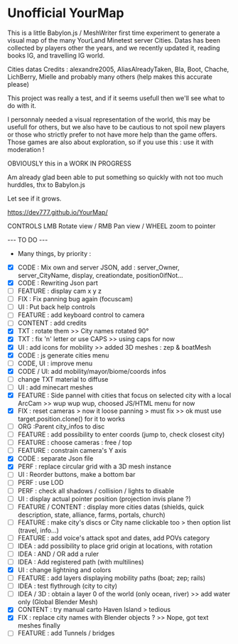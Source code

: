# Unofficial YourMap

This is a little Babylon.js / MeshWriter first time experiment to generate a visual map of the many YourLand Minetest server Cities.
Datas has been collected by players other the years, and we recently updated it, reading books IG, and travelling IG world.

Cities datas Credits : alexandre2005, AliasAlreadyTaken, Bla, Boot, Chache, LichBerry, Mielle and probably many others (help makes this accurate please)

This project was really a test, and if it seems usefull then we'll see what to do with it.

I personnaly needed a visual representation of the world, this may be usefull for others, but we also have to be cautious to not spoil new players or those who strictly prefer to not have more help than the game offers.
Those games are also about exploration, so if you use this : use it with moderation !

OBVIOUSLY this in a WORK IN PROGRESS

Am already glad been able to put something so quickly with not too much hurddles, thx to Babylon.js

Let see if it grows.

https://dev777.github.io/YourMap/

CONTROLS
LMB Rotate view / RMB Pan view / WHEEL zoom to pointer

--- TO DO ---
* Many things, by priority :
- [x] CODE : Mix own and server JSON, add : server_Owner, server_CityName, display, creationdate, position0ifNot...
- [x] CODE : Rewriting Json part
- [ ] FEATURE : display cam x y z
- [ ] FIX : Fix panning bug again (focuscam)
- [ ] UI : Put back help controls
- [ ] FEATURE : add keyboard control to camera
- [ ] CONTENT : add credits
- [x] TXT : rotate them >> City names rotated 90°
- [x] TXT : fix 'n' letter or use CAPS >> using caps for now
- [x] UI : add icons for mobility >> added 3D meshes : zep & boatMesh
- [x] CODE : js generate cities menu
- [ ] CODE, UI : improve menu
- [x] CODE / UI: add mobility/mayor/biome/coords infos
- [ ] change TXT material to diffuse
- [ ] UI : add minecart meshes
- [x] FEATURE : Side pannel with cities that focus on selected city with a local ArcCam >> wup wup wup, choosed JS/HTML menu for now
- [x] FIX : reset cameras > now it loose panning > must fix >> ok must use target.position.clone() for it to works
- [ ] ORG :Parent city_infos to disc
- [ ] FEATURE : add possibility to enter coords (jump to, check closest city)
- [ ] FEATURE : choose cameras : free / top
- [ ] FEATURE : constrain camera's Y axis
- [x] CODE : separate Json file
- [x] PERF : replace circular grid with a 3D mesh instance
- [ ] UI : Reorder buttons, make a bottom bar
- [ ] PERF : use LOD
- [ ] PERF : check all shadows / collision / lights to disable
- [ ] UI : display actual pointer position (projection invis plane ?)
- [ ] FEATURE / CONTENT : display more cities datas (shields, quick description, state, alliance, farms, portals, church)
- [ ] FEATURE : make city's discs or City name clickable too > then option list (travel, info...)
- [ ] FEATURE : add voice's attack spot and dates, add POVs category
- [ ] IDEA : add possibility to place grid origin at locations, with rotation
- [ ] IDEA : AND / OR add a ruler
- [ ] IDEA : Add registered path (with multilines)
- [x] UI : change lightning and colors
- [ ] FEATURE : add layers displaying mobility paths (boat; zep; rails)
- [ ] IDEA : test flythrough (city to city)
- [ ] IDEA / 3D : obtain a layer 0 of the world (only ocean, river) >> add water only (Global Blender Mesh)
- [x] CONTENT : try manual carto Haven Island > tedious
- [x] FIX : replace city names with Blender objects ? >> Nope, got text meshes finally
- [ ] FEATURE : add Tunnels / bridges

